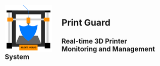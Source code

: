 <img src="PrintGuardLogo.png" alt="Image Description" align="left" width="150" height="auto" style="margin-right: 30px">

<h1> Print Guard </h1>
<h2> Real-time 3D Printer Monitoring and Management System </h2>